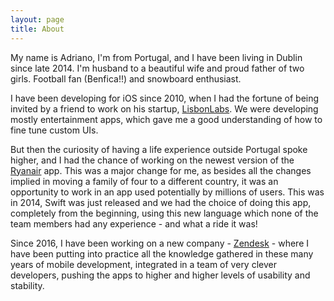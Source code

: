 ```yaml
---
layout: page
title: About
---
```


My name is Adriano, I'm from Portugal, and I have been living in Dublin since late 2014. I'm husband to a beautiful wife and proud father of two girls. Football fan (Benfica!!) and snowboard enthusiast.

I have been developing for iOS since 2010, when I had the fortune of being invited by a friend to work on his startup, [LisbonLabs](http://apps.lisbonlabs.com/). We were developing mostly entertainment apps, which gave me a good understanding of how to fine tune custom UIs.

But then the curiosity of having a life experience outside Portugal spoke higher, and I had the chance of working on the newest version of the [Ryanair](https://itunes.apple.com/ie/app/ryanair-cheapest-fares/id504270602?mt=8) app. This was a major change for me, as besides all the changes implied in moving a family of four to a different country, it was an opportunity to work in an app used potentially by millions of users. This was in 2014, Swift was just released and we had the choice of doing this app, completely from the beginning, using this new language which none of the team members had any experience - and what a ride it was!

Since 2016, I have been working on a new company - [Zendesk](https://zendesk.com) - where I have been putting into practice all the knowledge gathered in these many years of mobile development, integrated in a team of very clever developers, pushing the apps to higher and higher levels of usability and stability.
